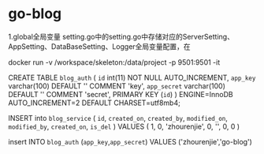 # go-blog
1.global全局变量 setting.go中的setting.go中存储对应的ServerSetting、AppSetting、DataBaseSetting、Logger全局变量配置，在

docker run -v /workspace/skeleton:/data/project -p 9501:9501 -it 


CREATE TABLE `blog_auth` (
  `id` int(11) NOT NULL AUTO_INCREMENT,
  `app_key` varchar(100) DEFAULT '' COMMENT 'key',
  `app_secret` varchar(100) DEFAULT '' COMMENT 'secret',
  PRIMARY KEY (`id`)
) ENGINE=InnoDB AUTO_INCREMENT=2 DEFAULT CHARSET=utf8mb4;

INSERT into `blog_service` ( `id`, `created_on`, `created_by`, `modified_on`, `modified_by`, `created_on`, `is_del` )
VALUES
	( 1, 0, 'zhourenjie', 0, '', 0, 0 )
	
insert INTO `blog_auth` (`app_key`,`app_secret`) VALUES ('zhourenjie','go-blog')
